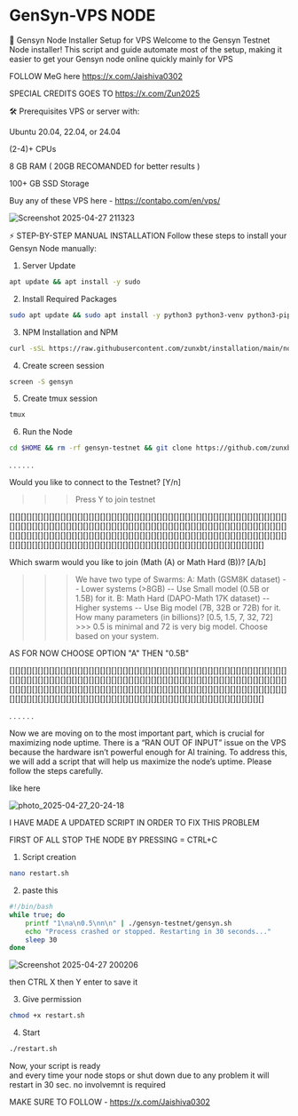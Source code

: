 # GenSyn-VPS NODE

🚀 Gensyn Node Installer Setup for VPS
Welcome to the Gensyn Testnet Node installer!
This script and guide automate most of the setup, making it easier to get your Gensyn node online quickly mainly for VPS 

FOLLOW MeG here https://x.com/Jaishiva0302


SPECIAL CREDITS GOES TO https://x.com/Zun2025





🛠️ Prerequisites
VPS or server with:

Ubuntu 20.04, 22.04, or 24.04

(2-4)+ CPUs

8 GB RAM ( 20GB RECOMANDED for better results )

100+ GB SSD Storage


Buy any of these VPS 
here - https://contabo.com/en/vps/


![Screenshot 2025-04-27 211323](https://github.com/user-attachments/assets/0674d5b8-30be-446e-b40a-cf26522ba06b)


⚡ STEP-BY-STEP MANUAL INSTALLATION
Follow these steps to install your Gensyn Node manually:

1. Server Update
```bash
apt update && apt install -y sudo

 ```
2. Install Required Packages
```bash
sudo apt update && sudo apt install -y python3 python3-venv python3-pip curl wget screen git lsof nano unzip iproute2
```
3. NPM Installation and NPM 
```bash
curl -sSL https://raw.githubusercontent.com/zunxbt/installation/main/node.sh | bash
```
4. Create screen session 
```bash
screen -S gensyn
```

5. Create tmux session 
```bash
tmux
```
6. Run the Node
```bash
cd $HOME && rm -rf gensyn-testnet && git clone https://github.com/zunxbt/gensyn-testnet.git && chmod +x gensyn-testnet/gensyn.sh && ./gensyn-testnet/gensyn.sh
```
.
.
.
.
.
.

Would you like to connect to the Testnet? [Y/n] 

>>> Press Y to join testnet


[][][][][][][][][][][][][][][][][][][][][][][][][][][][][][][][][][][][][][][][][][][][][][][][][][][][][][][][][][][][][][][][][][][][][][][][][][][][][][][][][][][][][][][][][][][][][][][][][][][][][][][][][][][][][][][][][][][][][][][][][][][][][][][][][][][][][][][][][][][][][][][][][][][][][][][][][][][][][][][][][][][][][][][][][][][][][][][][][][][][][][][][][][][][][][][][]

Which swarm would you like to join (Math (A) or Math Hard (B))? [A/b] 
>>> We have two type of Swarms:
A: Math (GSM8K dataset) -- Lower systems (>8GB) -- Use Small model (0.5B or 1.5B) for it.
B: Math Hard (DAPO-Math 17K dataset) -- Higher systems -- Use Big model (7B, 32B or 72B) for it.
How many parameters (in billions)? [0.5, 1.5, 7, 32, 72] >>> 0.5 is minimal and 72 is very big model. Choose based on your system.


AS FOR NOW CHOOSE OPTION "A" THEN "0.5B"

[][][][][][][][][][][][][][][][][][][][][][][][][][][][][][][][][][][][][][][][][][][][][][][][][][][][][][][][][][][][][][][][][][][][][][][][][][][][][][][][][][][][][][][][][][][][][][][][][][][][][][][][][][][][][][][][][][][][][][][][][][][][][][][][][][][][][][][][][][][][][][][][][][][][][][][][][][][][][][][][][][][][][][][][][][][][][][][][][][][][][][][][][][][][][][][][]

.
.
.
.
.
.

Now we are moving on to the most important part, which is crucial for maximizing node uptime.
There is a “RAN OUT OF INPUT” issue on the VPS because the hardware isn’t powerful enough for AI training.
To address this, we will add a script that will help us maximize the node’s uptime.
Please follow the steps carefully.

like here  

![photo_2025-04-27_20-24-18](https://github.com/user-attachments/assets/a47a0930-ab61-46a7-b181-757fdde343cf)




I HAVE MADE A UPDATED SCRIPT IN ORDER TO FIX THIS PROBLEM


FIRST OF ALL STOP THE NODE BY PRESSING = CTRL+C

1) Script creation
  ```bash
nano restart.sh
```

2) paste this 
```bash
#!/bin/bash
while true; do
    printf "1\na\n0.5\nn\n" | ./gensyn-testnet/gensyn.sh
    echo "Process crashed or stopped. Restarting in 30 seconds..."
    sleep 30
done

```
![Screenshot 2025-04-27 200206](https://github.com/user-attachments/assets/724402f3-5501-4dd5-b84d-67ebc3bb2d24)

then CTRL X then Y enter to save it

3) Give permission
```bash
chmod +x restart.sh
```
4) Start
```bash
./restart.sh
```

Now, your script is ready  
and every time your node stops or shut down due to any problem it will restart in 30 sec. no involvemnt is required  

MAKE SURE TO FOLLOW - https://x.com/Jaishiva0302
